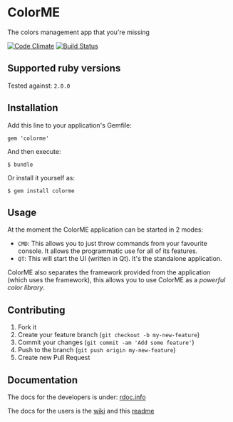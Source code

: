 # ColorME

The colors management app that you're missing

[![Code Climate](https://codeclimate.com/github/alem0lars/colorme.png)](https://codeclimate.com/github/alem0lars/colorme)
[![Build Status](https://travis-ci.org/alem0lars/colorme.png?branch=develop)](https://travis-ci.org/alem0lars/colorme)

## Supported ruby versions

Tested against: `2.0.0`

## Installation

Add this line to your application's Gemfile:

    gem 'colorme'

And then execute:

    $ bundle

Or install it yourself as:

    $ gem install colorme

## Usage

At the moment the ColorME application can be started in 2 modes:
- `CMD`: This allows you to just throw commands from your favourite console.
           It allows the programmatic use for all of its features.
- `QT`: This will start the UI (written in Qt). It's the standalone application.

ColorME also separates the framework provided from the application
(which uses the framework), this allows you to use ColorME as a *powerful
color library*.

## Contributing

1. Fork it
2. Create your feature branch (`git checkout -b my-new-feature`)
3. Commit your changes (`git commit -am 'Add some feature'`)
4. Push to the branch (`git push origin my-new-feature`)
5. Create new Pull Request

## Documentation

The docs for the developers is under: [rdoc.info](http://rdoc.info/github/alem0lars/colorme)

The docs for the users is
the [wiki](https://github.com/alem0lars/colorme/wiki)
and this [readme](https://github.com/alem0lars/colorme/blob/develop/README.md)
